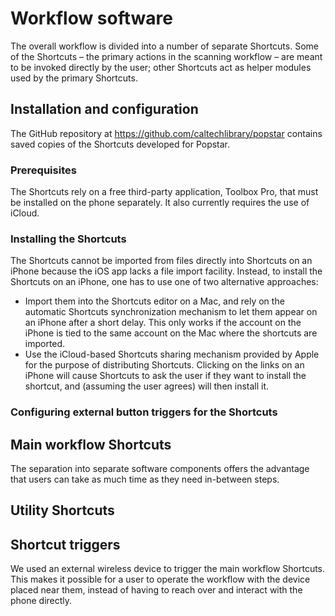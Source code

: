 # Workflow software

The overall workflow is divided into a number of separate Shortcuts. Some of the Shortcuts – the primary actions in the scanning workflow – are meant to be invoked directly by the user; other Shortcuts act as helper modules used by the primary Shortcuts.


## Installation and configuration

The GitHub repository at https://github.com/caltechlibrary/popstar contains saved copies of the Shortcuts developed for Popstar.


### Prerequisites

The Shortcuts rely on a free third-party application, Toolbox Pro, that must be installed on the phone separately. It also currently requires the use of iCloud.

### Installing the Shortcuts

The Shortcuts cannot be imported from files directly into Shortcuts on an iPhone because the iOS app lacks a file import facility. Instead, to install the Shortcuts on an iPhone, one has to use one of two alternative approaches:

* Import them into the Shortcuts editor on a Mac, and rely on the automatic Shortcuts synchronization mechanism to let them appear on an iPhone after a short delay. This only works if the account on the iPhone is tied to the same account on the Mac where the shortcuts are imported.
* Use the iCloud-based Shortcuts sharing mechanism provided by Apple for the purpose of distributing Shortcuts. Clicking on the links on an iPhone will cause Shortcuts to ask the user if they want to install the shortcut, and (assuming the user agrees) will then install it.


### Configuring external button triggers for the Shortcuts


## Main workflow Shortcuts

The separation into separate software components offers the advantage that users can take as much time as they need in-between steps.


## Utility Shortcuts


## Shortcut triggers

We used an external wireless device to trigger the main workflow Shortcuts. This makes it possible for a user to operate the workflow with the device placed near them, instead of having to reach over and interact with the phone directly.

